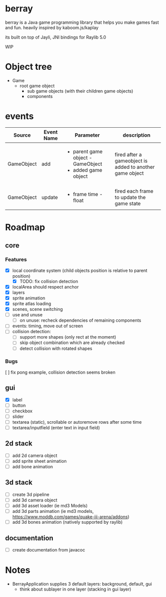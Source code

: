 # berray

berray is a Java game programming library that helps you make games fast and fun. heavily inspired by kaboom.js/kaplay

its built on top of Jayli, JNI bindings for Raylib 5.0

WIP

# Object tree

* Game
  * root game object
    * sub game objects (with their children game objects)
    * components

# events

| Source     | Event Name | Parameter                                                                    | description                                              |
|------------|------------|------------------------------------------------------------------------------|----------------------------------------------------------|
| GameObject | add        | <ul><li>parent game object - GameObject</li><li>added game object</li></ul>  | fired after a gameobject is added to another game object |
| GameObject | update     | <ul><li>frame time - float</li></ul>                                         | fired each frame to update the game state |

# Roadmap

## core

### Features

- [x] local coordinate system (child objects position is relative to parent position)
  - [x] TODO: fix collision detection
- [x] localArea should respect anchor
- [x] layers
- [x] sprite animation
- [x] sprite atlas loading
- [x] scenes, scene switching
- [ ] use and unuse
  - [ ] on unuse: recheck dependencies of remaining components
- [ ] events: timing, move out of screen 
- [ ] collision detection: 
  - [ ] support more shapes (only rect at the moment)
  - [ ] skip object combination which are already checked
  - [ ] detect collision with rotated shapes

### Bugs

[ ] fix pong example, collision detection seems broken

## gui
- [x] label
- [ ] button
- [ ] checkbox
- [ ] slider
- [ ] textarea (static), scrollable or autoremove rows after some time
- [ ] textarea/inputfield (enter text in input field)

## 2d stack

- [ ] add 2d camera object
- [ ] add sprite sheet animation
- [ ] add bone animation
 
## 3d stack

- [ ] create 3d pipeline
- [ ] add 3d camera object
- [ ] add 3d asset loader (ie md3 Models)
- [ ] add 3d parts animation (ie md3 models, https://www.moddb.com/games/quake-iii-arena/addons)
- [ ] add 3d bones animation (natively supported by raylib)

## documentation

- [ ] create documentation from javacoc

# Notes

- BerrayApplication supplies 3 default layers: background, default, gui
  - think about sublayer in one layer (stacking in gui layer)